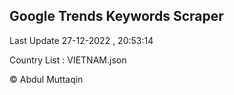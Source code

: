 

## Google Trends Keywords Scraper 
 
Last Update 27-12-2022 , 20:53:14

Country List :
VIETNAM.json



© Abdul Muttaqin 

